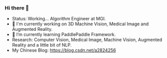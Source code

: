 ### Hi there 👋

- Status: Working... Algorithm Engineer at MGI.
- 🔭 I'm currently working on 3D Machine Vision, Medical Image and Augmented Reality.
- 🌱 I’m currently learning PaddlePaddle Framework.
- Research: Computer Vision, Medical Image, Machine Vision, Augmented Reality and a little bit of NLP.
- My Chinese Blog: https://blog.csdn.net/a2824256
